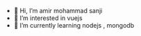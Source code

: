 - 👋 Hi, I’m amir mohammad sanji
- 👀 I’m interested in vuejs
- 🌱 I’m currently learning nodejs , mongodb

